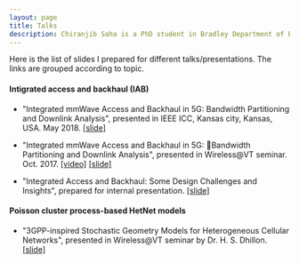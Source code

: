 ```yaml
---
layout: page
title: Talks
description: Chiranjib Saha is a PhD student in Bradley Department of Electrical and Computer Engineering, Virginia Tech.
---
```



Here is the list of slides I prepared for different talks/presentations. The links are grouped according to topic.

#### Intigrated access and backhaul (IAB)

- "Integrated mmWave Access and Backhaul in 5G: Bandwidth Partitioning and Downlink Analysis", presented in IEEE ICC, Kansas city, Kansas, USA. May 2018. <a href="{{ BASE_PATH }}/assets/slides/ICC_2018v2.pdf" target="_blank">[slide]</a> 

- "Integrated mmWave Access and Backhaul in 5G: Bandwidth Partitioning and Downlink Analysis", presented in Wireless@VT seminar. Oct. 2017.  [[video]](https://www.youtube.com/watch?v=IVuJKr6GbNA) <a href="{{ BASE_PATH }}/assets/slides/WVT_v3.pdf" target="_blank">[slide]</a> 

- "Integrated Access and Backhaul: Some Design Challenges and Insights", prepared for internal presentation. <a href="{{ BASE_PATH }}/assets/slides/Backhaul_silde_v3.pdf" target="_blank">[slide]</a> 

#### Poisson cluster process-based HetNet models

- "3GPP-inspired Stochastic Geometry Models for Heterogeneous Cellular Networks", presented in Wireless@VT seminar by Dr. H. S. Dhillon. <a href="{{ BASE_PATH }}/assets/slides/Wireless@VT_seminar_Final_Short.pdf" target="_blank">[slide]</a> 
